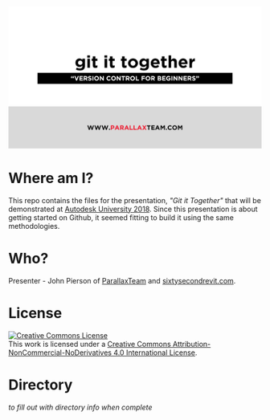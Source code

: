 ![Image](_resources/Images/homeImage.png)

# Where am I?
This repo contains the files for the presentation, _*"Git it Together"*_ that will be demonstrated at [Autodesk University 2018](https://autodeskuniversity.smarteventscloud.com/connect/sessionDetail.ww?SESSION_ID=226472&tclass=popup#.W9dyOlNZ3_Q.twitter). Since this presentation is about getting started on Github, it seemed fitting to build it using the same methodologies.

# Who?
Presenter - John Pierson of [ParallaxTeam](http://www.parallaxteam.com/) and [sixtysecondrevit.com](http://sixtysecondrevit.com/).

# License
<a rel="license" href="http://creativecommons.org/licenses/by-nc-nd/4.0/"><img alt="Creative Commons License" style="border-width:0" src="https://i.creativecommons.org/l/by-nc-nd/4.0/88x31.png" /></a><br />This work is licensed under a <a rel="license" href="http://creativecommons.org/licenses/by-nc-nd/4.0/">Creative Commons Attribution-NonCommercial-NoDerivatives 4.0 International License</a>.

# Directory
_to fill out with directory info when complete_
